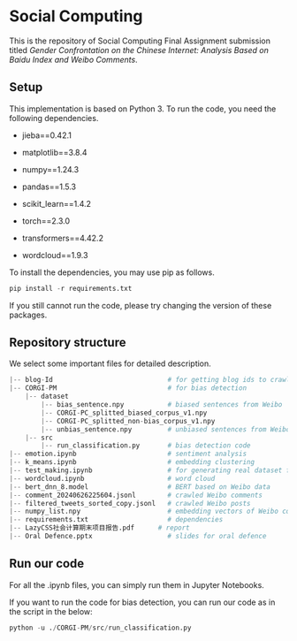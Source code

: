 # Social Computing
This is the repository of Social Computing Final Assignment submission titled *Gender Confrontation on the Chinese Internet: Analysis Based on Baidu Index and Weibo Comments*.



## Setup

This implementation is based on Python 3. To run the code, you need the following dependencies.

- jieba==0.42.1

- matplotlib==3.8.4

- numpy==1.24.3

- pandas==1.5.3

- scikit_learn==1.4.2

- torch==2.3.0

- transformers==4.42.2

- wordcloud==1.9.3

To install the dependencies, you may use pip as follows.

```python
pip install -r requirements.txt
```

If you still cannot run the code, please try changing the version of these packages.



## Repository structure

We select some important files for detailed description.

```python
|-- blog-Id                             # for getting blog ids to crawl the comments under them
|-- CORGI-PM                            # for bias detection
    |-- dataset
    	|-- bias_sentence.npy           # biased sentences from Weibo
        |-- CORGI-PC_splitted_biased_corpus_v1.npy
        |-- CORGI-PC_splitted_non-bias_corpus_v1.npy
        |-- unbias_sentence.npy         # unbiased sentences from Weibo
    |-- src
    	|-- run_classification.py       # bias detection code
|-- emotion.ipynb                       # sentiment analysis
|-- k_means.ipynb                       # embedding clustering
|-- test_making.ipynb                   # for generating real dataset for bias detection
|-- wordcloud.ipynb                     # word cloud
|-- bert_dnn_8.model                    # BERT based on Weibo data
|-- comment_20240626225604.jsonl        # crawled Weibo comments
|-- filtered_tweets_sorted_copy.jsonl   # crawled Weibo posts
|-- numpy_list.npy                      # embedding vectors of Weibo comments
|-- requirements.txt                    # dependencies
|-- LazyCSS社会计算期末项目报告.pdf      # report
|-- Oral Defence.pptx                   # slides for oral defence
```



## Run our code

For all the .ipynb files, you can simply run them in Jupyter Notebooks.

If you want to run the code for bias detection, you can run our code as in the script in the below:

```python
python -u ./CORGI-PM/src/run_classification.py
```
